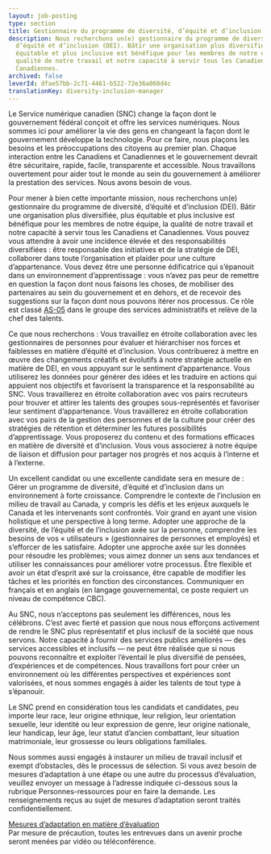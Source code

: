 ```yaml
---
layout: job-posting
type: section
title: Gestionnaire du programme de diversité, d’équité et d’inclusion
description: Nous recherchons un(e) gestionnaire du programme de diversité,
  d’équité et d’inclusion (DEI). Bâtir une organisation plus diversifiée, plus
  équitable et plus inclusive est bénéfique pour les membres de notre équipe, la
  qualité de notre travail et notre capacité à servir tous les Canadiens et
  Canadiennes.
archived: false
leverId: dfae57bb-2c71-4461-b522-72e36a068d4c
translationKey: diversity-inclusion-manager
---
```

Le Service numérique canadien (SNC) change la façon dont le gouvernement fédéral conçoit et offre les services numériques. Nous sommes ici pour améliorer la vie des gens en changeant la façon dont le gouvernement développe la technologie. Pour ce faire, nous plaçons les besoins et les préoccupations des citoyens au premier plan. Chaque interaction entre les Canadiens et Canadiennes et le gouvernement devrait être sécuritaire, rapide, facile, transparente et accessible. Nous travaillons ouvertement pour aider tout le monde au sein du gouvernement à améliorer la prestation des services. Nous avons besoin de vous.

Pour mener à bien cette importante mission, nous recherchons un(e) gestionnaire du programme de diversité, d’équité et d’inclusion (DEI). Bâtir une organisation plus diversifiée, plus équitable et plus inclusive est bénéfique pour les membres de notre équipe, la qualité de notre travail et notre capacité à servir tous les Canadiens et Canadiennes. Vous pouvez vous attendre à avoir une incidence élevée et des responsabilités diversifiées : être responsable des initiatives et de la stratégie de DEI, collaborer dans toute l’organisation et plaider pour une culture d’appartenance. Vous devez être une personne édificatrice qui s’épanouit dans un environnement d’apprentissage : vous n’avez pas peur de remettre en question la façon dont nous faisons les choses, de mobiliser des partenaires au sein du gouvernement et en dehors, et de recevoir des suggestions sur la façon dont nous pouvons itérer nos processus. Ce rôle est classé [AS-05](https://www.tbs-sct.gc.ca/agreements-conventions/view-visualiser-fra.aspx?id=15) dans le groupe des services administratifs et relève de la chef des talents.

Ce que nous recherchons : Vous travaillez en étroite collaboration avec les gestionnaires de personnes pour évaluer et hiérarchiser nos forces et faiblesses en matière d’équité et d’inclusion. Vous contribuerez à mettre en œuvre des changements créatifs et évolutifs à notre stratégie actuelle en matière de DEI, en vous appuyant sur le sentiment d’appartenance.
Vous utiliserez les données pour générer des idées et les traduire en actions qui appuient nos objectifs et favorisent la transparence et la responsabilité au SNC.
Vous travaillerez en étroite collaboration avec vos pairs recruteurs pour trouver et attirer les talents des groupes sous-représentés et favoriser leur sentiment d’appartenance.
Vous travaillerez en étroite collaboration avec vos pairs de la gestion des personnes et de la culture pour créer des stratégies de rétention et déterminer les futures possibilités d’apprentissage.
Vous proposerez du contenu et des formations efficaces en matière de diversité et d’inclusion.
Vous vous associerez à notre équipe de liaison et diffusion pour partager nos progrès et nos acquis à l’interne et à l’externe.

Un excellent candidat ou une excellente candidate sera en mesure de : Gérer un programme de diversité, d’équité et d’inclusion dans un environnement à forte croissance. Comprendre le contexte de l’inclusion en milieu de travail au Canada, y compris les défis et les enjeux auxquels le Canada et les intervenants sont confrontés.
Voir grand en ayant une vision holistique et une perspective à long terme.
Adopter une approche de la diversité, de l’équité et de l’inclusion axée sur la personne, comprendre les besoins de vos « utilisateurs » (gestionnaires de personnes et employés) et s’efforcer de les satisfaire.
Adopter une approche axée sur les données pour résoudre les problèmes; vous aimez donner un sens aux tendances et utiliser les connaissances pour améliorer votre processus.
Être flexible et avoir un état d’esprit axé sur la croissance, être capable de modifier les tâches et les priorités en fonction des circonstances.
Communiquer en français et en anglais (en langage gouvernemental, ce poste requiert un niveau de compétence CBC).

Au SNC, nous n’acceptons pas seulement les différences, nous les célébrons. C’est avec fierté et passion que nous nous efforçons activement de rendre le SNC plus représentatif et plus inclusif de la société que nous servons. Notre capacité à fournir des services publics améliorés — des services accessibles et inclusifs — ne peut être réalisée que si nous pouvons reconnaître et exploiter l’éventail le plus diversifié de pensées, d’expériences et de compétences. Nous travaillons fort pour créer un environnement où les différentes perspectives et expériences sont valorisées, et nous sommes engagés à aider les talents de tout type à s’épanouir.

Le SNC prend en considération tous les candidats et candidates, peu importe leur race, leur origine ethnique, leur religion, leur orientation sexuelle, leur identité ou leur expression de genre, leur origine nationale, leur handicap, leur âge, leur statut d’ancien combattant, leur situation matrimoniale, leur grossesse ou leurs obligations familiales.

Nous sommes aussi engagés à instaurer un milieu de travail inclusif et exempt d’obstacles, dès le processus de sélection. Si vous avez besoin de mesures d’adaptation à une étape ou une autre du processus d’évaluation, veuillez envoyer un message à l’adresse indiquée ci-dessous sous la rubrique Personnes-ressources pour en faire la demande. Les renseignements reçus au sujet de mesures d’adaptation seront traités confidentiellement.

[Mesures d’adaptation en matière d’évaluation](https://www.canada.ca/fr/commission-fonction-publique/services/mesures-d-adaptation-matiere-evaluation.html)  
Par mesure de précaution, toutes les entrevues dans un avenir proche seront menées par vidéo ou téléconférence.
